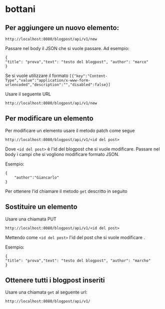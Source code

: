 # bottani

## Per aggiungere un nuovo elemento:
```
http://localhost:8080/blogpost/api/v1/new
```
Passare nel body il JSON che si vuole passare. Ad esempio:

```
{
"title": "prova","text": "testo del blogpost", "author": "marco"
}
```

Se si vuole utilizzare il formato 
`[{"key":"Content-Type","value":"application/x-www-form-urlencoded","description":"","disabled":false}]`

Usare il seguente URL
```
http://localhost:8080/blogpost/api/v1/new
```

## Per modificare un elemento
Per modificare un elemento usare il metodo patch come segue
```
http://localhost:8080/blogpost/api/v1/<id del post>
```
Dove `<id del post>` è l'id del blogpost che si vuole modificare.
Passare nel body i campi che si vogliono modificare formato JSON. 

Esempio:
```
{
	"author":"Giancarlo"
}
```
Per ottenere l'id chiamare il metodo `get` descritto in seguito


## Sostituire un elemento
Usare una chiamata PUT 
```
http://localhost:8080/blogpost/api/v1/<id del post>
``` 
Mettendo come `<id del post>` l'id del post che si vuole modificare
.

Esempio:
```
{
"title": "prova","text": "testo del blogpost", "author": "marcho"
}
```
## Ottenere tutti i blogpost inseriti
Usare una chiamata `get` al seguente url:
```
http://localhost:8080/blogpost/api/v1/
```
